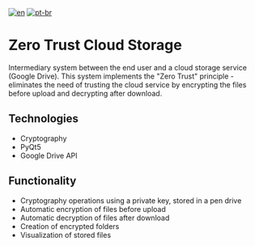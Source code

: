 [![en](https://img.shields.io/badge/lang-en-red.svg)](https://github.com/allanwk/ZeroTrustCloudStorage/blob/master/README.en.md)
[![pt-br](https://img.shields.io/badge/lang-pt--br-green.svg)](https://github.com/allanwk/ZeroTrustCloudStorage/blob/master/README.pt-br.md)

Zero Trust Cloud Storage
==================

Intermediary system between the end user and a cloud storage service (Google Drive).
This system implements the "Zero Trust" principle - eliminates the need of trusting
the cloud service by encrypting the files before upload and decrypting after download.

Technologies
------------

- Cryptography
- PyQt5
- Google Drive API

Functionality
----------------------

- Cryptography operations using a private key, stored in a pen drive
- Automatic encryption of files before upload
- Automatic decryption of files after download
- Creation of encrypted folders
- Visualization of stored files